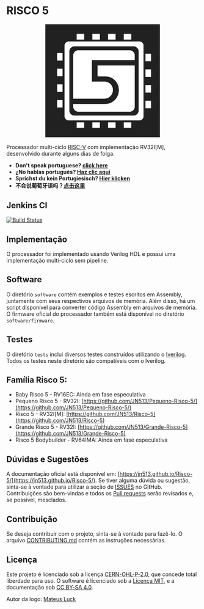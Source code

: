 # RISCO 5

<p align="center">
<img src="docs/docs/imgs/risco5.jpeg" alt="Logo do processador" width="300px">
</p>

Processador multi-ciclo [RISC-V](https://riscv.org/) com implementação RV32I[M], desenvolvido durante alguns dias de folga.

- **Don't speak portuguese? [click here](https://github.com/JN513/Risco-5/blob/main/README_en.md)**
- **¿No hablas portugués? [Haz clic aquí](https://github.com/JN513/Risco-5/blob/main/README_es.md)**
- **Sprichst du kein Portugiesisch? [Hier klicken](https://github.com/JN513/Risco-5/blob/main/README_de.md)**
- **不会说葡萄牙语吗？[点击这里](https://github.com/JN513/Risco-5/blob/main/README_zh.md)**

## Jenkins CI

[![Build Status](https://lampiao.ic.unicamp.br/jenkins/buildStatus/icon?job=Risco_5)](https://lampiao.ic.unicamp.br/jenkins/blue/organizations/jenkins/Risco_5/activity)

## Implementação

O processador foi implementado usando Verilog HDL e possui uma implementação multi-ciclo sem pipeline.

## Software

O diretório `software` contém exemplos e testes escritos em Assembly, juntamente com seus respectivos arquivos de memória. Além disso, há um script disponível para converter código Assembly em arquivos de memória. O firmware oficial do processador também está disponível no diretório `software/firmware`.

## Testes

O diretório `tests` inclui diversos testes construídos utilizando o [Iverilog](https://steveicarus.github.io/iverilog/). Todos os testes neste diretório são compatíveis com o Iverilog.

## Família Risco 5:

- Baby Risco 5 - RV16EC: Ainda em fase especulativa
- Pequeno Risco 5 - RV32I: [https://github.com/JN513/Pequeno-Risco-5/](https://github.com/JN513/Pequeno-Risco-5/)
- Risco 5 - RV32I[M]: [https://github.com/JN513/Risco-5](https://github.com/JN513/Risco-5)
- Grande Risco 5 - RV32I: [https://github.com/JN513/Grande-Risco-5](https://github.com/JN513/Grande-Risco-5)
- Risco 5 Bodybuilder - RV64IMA: Ainda em fase especulativa

## Dúvidas e Sugestões

A documentação oficial está disponível em: [https://jn513.github.io/Risco-5/](https://jn513.github.io/Risco-5/). Se tiver alguma dúvida ou sugestão, sinta-se à vontade para utilizar a seção de [ISSUES](https://github.com/JN513/Risco-5/issues) no GitHub. Contribuições são bem-vindas e todos os [Pull requests](https://github.com/JN513/Risco-5/pulls) serão revisados e, se possível, mesclados.

## Contribuição

Se deseja contribuir com o projeto, sinta-se à vontade para fazê-lo. O arquivo [CONTRIBUTING.md](https://github.com/JN513/Risco-5/blob/main/CONTRIBUTING.md) contém as instruções necessárias.

## Licença

Este projeto é licenciado sob a licença [CERN-OHL-P-2.0](https://github.com/JN513/Risco-5/blob/main/LICENSE), que concede total liberdade para uso. O software é licenciado sob a [Licença MIT](https://github.com/JN513/Risco-5/blob/main/LICENSE-MIT), e a documentação sob [CC BY-SA 4.0](https://github.com/JN513/Risco-5/blob/main/LICENSE-CC).

Autor da logo: [Mateus Luck](https://www.instagram.com/mateusluck/)
